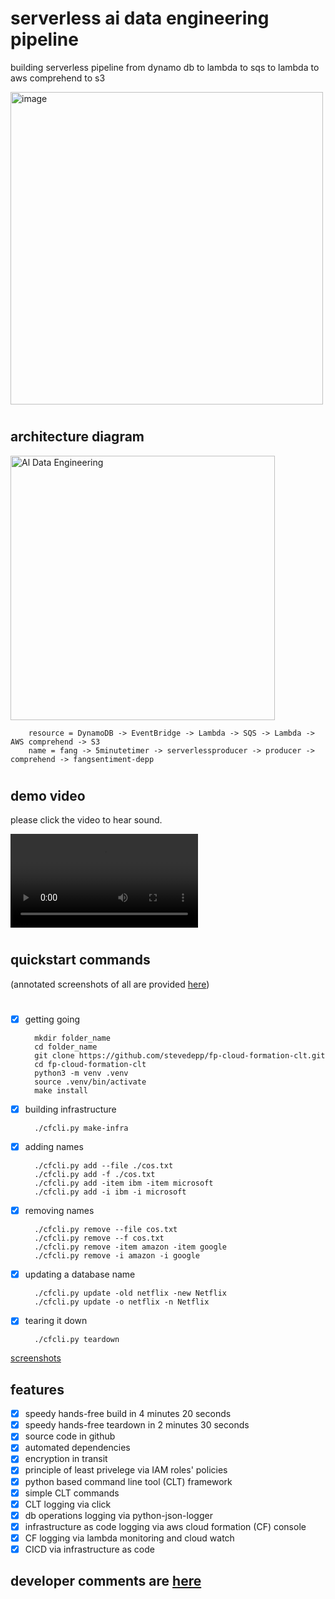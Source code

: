 # serverless ai data engineering pipeline
building serverless pipeline from dynamo db to lambda to sqs to lambda to aws comprehend to s3 

<img width="500" alt="image" src="https://user-images.githubusercontent.com/38410965/101273547-5529eb80-3764-11eb-9cfa-40ff738a857c.png">

#

## architecture diagram

<img width="423" alt="Al Data Engineering" src="https://user-images.githubusercontent.com/38410965/101269508-893de600-373d-11eb-9d52-a393e4070d67.png">

        resource = DynamoDB -> EventBridge -> Lambda -> SQS -> Lambda -> AWS comprehend -> S3  
        name = fang -> 5minutetimer -> serverlessproducer -> producer -> comprehend -> fangsentiment-depp


#

## demo video   
please click the video to hear sound.  

![demo](https://user-images.githubusercontent.com/38410965/111991585-dbd3c000-8aea-11eb-86b2-52f2af0b9a27.mp4)

#

## quickstart commands
(annotated screenshots of all are provided [here](https://github.com/stevedepp/fp-cloud-formation-clt/blob/main/screenshots.md#screenshots))

#

- [x] getting going

        mkdir folder_name
        cd folder_name
        git clone https://github.com/stevedepp/fp-cloud-formation-clt.git
        cd fp-cloud-formation-clt
        python3 -m venv .venv
        source .venv/bin/activate
        make install
        
- [x] building infrastructure

        ./cfcli.py make-infra


- [x] adding names
    
        ./cfcli.py add --file ./cos.txt
        ./cfcli.py add -f ./cos.txt  
        ./cfcli.py add -item ibm -item microsoft
        ./cfcli.py add -i ibm -i microsoft

- [x] removing names
    
        ./cfcli.py remove --file cos.txt
        ./cfcli.py remove --f cos.txt
        ./cfcli.py remove -item amazon -item google
        ./cfcli.py remove -i amazon -i google

- [x] updating a database name

        ./cfcli.py update -old netflix -new Netflix
        ./cfcli.py update -o netflix -n Netflix

- [x] tearing it down

        ./cfcli.py teardown 
        
[screenshots](https://github.com/stevedepp/fp-cloud-formation-clt/blob/main/screenshots.md#serverless-ai-data-engineering-pipeline)

## features

- [x] speedy hands-free build in 4 minutes 20 seconds
- [x] speedy hands-free teardown in 2 minutes 30 seconds
- [x] source code in github
- [x] automated dependencies
- [x] encryption in transit
- [x] principle of least privelege via IAM roles' policies
- [x] python based command line tool (CLT) framework
- [x] simple CLT commands
- [x] CLT logging via click
- [x] db operations logging via python-json-logger
- [x] infrastructure as code logging via aws cloud formation (CF) console
- [x] CF logging via lambda monitoring and cloud watch
- [x] CICD via infrastructure as code

## developer comments are [here](https://github.com/stevedepp/fp-cloud-formation-clt/blob/main/developer_notes.md#developer-notes)



